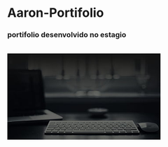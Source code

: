 # Aaron-Portifolio
### portifolio desenvolvido no estagio 
<br>
<img src="myportifolio/desktop-wallpaper-portfolio-thumbnail.jpg">
